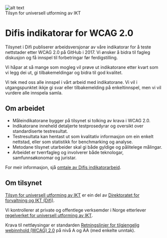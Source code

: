 ![alt text](https://www.difi.no/_style/design/difi3/img/difi-logo.png "Difi-logo") 
<br> Tilsyn for universell utforming av IKT

# Difis indikatorar for WCAG 2.0

Tilsynet i Difi publiserer arbeidsversjonar av våre indikatorar for å teste nettstader etter WCAG 2.0 på GitHub i 2017. Vi ønsker å bidra til fagleg diskusjon og få innspel til forbetringar før ferdigstilling.

Vi håpar at så mange som mogleg vil prøve ut indikatorane etter kvart som vi legg dei ut, gi tilbakemeldingar og bidra til god kvalitet.

Vi tek med oss alle innspel i vårt arbeid med indikatorane. Vi vil i utgangspunktet ikkje gi svar eller tilbakemelding på enkeltinnspel, men vi vil vurdere alle innspela samla.

## Om arbeidet
* Måleindikatorane bygger på tilsynet si tolking av krava i WCAG 2.0.
* Indikatorane inneheld detaljerte testprosedyrar og oversikt over standardiserte testresultat.
* Testresultata kan hentast ut som kvalitativ informasjon om ein enkelt nettstad, eller som statistikk for benchmarking og analyse.
* Metodane tilsynet utarbeider skal gi både gyldige og pålitelege målingar.
* Arbeidet er tverrfagleg og involverer både teknologar, samfunnsøkonomar og juristar. 

For meir informasjon, sjå [omtale av Difis indikatorarbeid](https://github.com/TilsynForUniversellUtforming/Indikatorar-for-WCAG-2.0/blob/master/Omtale%20av%20Difis%20indikatorarbeid.md).

## Om tilsynet
[Tilsyn for universell utforming av IKT](https://uu.difi.no/) er ein del av [Direktoratet for forvaltning og IKT (Difi)](https://www.difi.no/).

Vi kontrollerer at private og offentlege verksemder i Norge etterlever [regelverket for universell utforming av IKT](https://uu.difi.no/krav-og-regelverk/kva-seier-forskrifta).

Krava til nettløysingar er standarden [Retningslinjer for tilgjengelig webinnhold (WCAG) 2.0](https://www.w3.org/Translations/WCAG20-no/) på nivå A og AA (med enkelte unntak).
